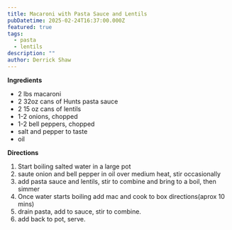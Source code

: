 ```yaml
---
title: Macaroni with Pasta Sauce and Lentils
pubDatetime: 2025-02-24T16:37:00.000Z
featured: true
tags:
  - pasta
  - lentils
description: ""
author: Derrick Shaw
---
```


**Ingredients**

- 2 lbs macaroni
- 2 32oz cans of Hunts pasta sauce
- 2 15 oz cans of lentils
- 1-2 onions, chopped
- 1-2 bell peppers, chopped
- salt and pepper to taste
- oil

**Directions**

1. Start boiling salted water in a large pot
2. saute onion and bell pepper in oil over medium heat, stir occasionally
3. add pasta sauce and lentils, stir to combine and bring to a boil, then simmer
4. Once water starts boiling add mac and cook to box directions(aprox 10 mins)
5. drain pasta, add to sauce, stir to combine.
6. add back to pot, serve.
